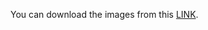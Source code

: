 You can download the images from this [LINK](https://1drv.ms/u/s!Am-yiMV16ZA5a_xtuyXsjB25Dsw?e=XlyiRE). 
